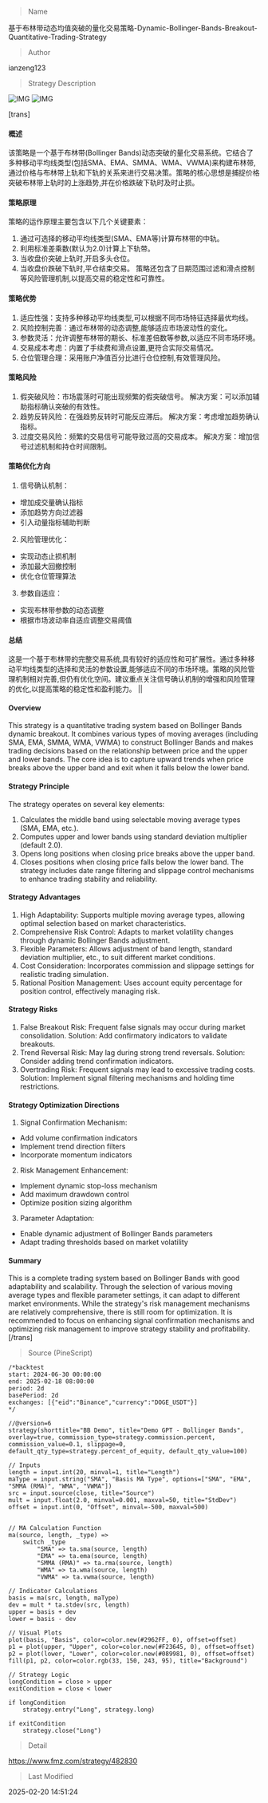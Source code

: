 
> Name

基于布林带动态均值突破的量化交易策略-Dynamic-Bollinger-Bands-Breakout-Quantitative-Trading-Strategy

> Author

ianzeng123

> Strategy Description

![IMG](https://www.fmz.com/upload/asset/2d86980e32b20eed73833.png)
![IMG](https://www.fmz.com/upload/asset/2d8dbd4686586abbd2451.png)




[trans]
#### 概述
该策略是一个基于布林带(Bollinger Bands)动态突破的量化交易系统。它结合了多种移动平均线类型(包括SMA、EMA、SMMA、WMA、VWMA)来构建布林带,通过价格与布林带上轨和下轨的关系来进行交易决策。策略的核心思想是捕捉价格突破布林带上轨时的上涨趋势,并在价格跌破下轨时及时止损。

#### 策略原理
策略的运作原理主要包含以下几个关键要素：
1. 通过可选择的移动平均线类型(SMA、EMA等)计算布林带的中轨。
2. 利用标准差乘数(默认为2.0)计算上下轨带。
3. 当收盘价突破上轨时,开启多头仓位。
4. 当收盘价跌破下轨时,平仓结束交易。
策略还包含了日期范围过滤和滑点控制等风险管理机制,以提高交易的稳定性和可靠性。

#### 策略优势
1. 适应性强：支持多种移动平均线类型,可以根据不同市场特征选择最优均线。
2. 风险控制完善：通过布林带的动态调整,能够适应市场波动性的变化。
3. 参数灵活：允许调整布林带的期长、标准差倍数等参数,以适应不同市场环境。
4. 交易成本考虑：内置了手续费和滑点设置,更符合实际交易情况。
5. 仓位管理合理：采用账户净值百分比进行仓位控制,有效管理风险。

#### 策略风险
1. 假突破风险：市场震荡时可能出现频繁的假突破信号。
解决方案：可以添加辅助指标确认突破的有效性。
2. 趋势反转风险：在强趋势反转时可能反应滞后。
解决方案：考虑增加趋势确认指标。
3. 过度交易风险：频繁的交易信号可能导致过高的交易成本。
解决方案：增加信号过滤机制和持仓时间限制。

#### 策略优化方向
1. 信号确认机制：
- 增加成交量确认指标
- 添加趋势方向过滤器
- 引入动量指标辅助判断

2. 风险管理优化：
- 实现动态止损机制
- 添加最大回撤控制
- 优化仓位管理算法

3. 参数自适应：
- 实现布林带参数的动态调整
- 根据市场波动率自适应调整交易阈值

#### 总结
这是一个基于布林带的完整交易系统,具有较好的适应性和可扩展性。通过多种移动平均线类型的选择和灵活的参数设置,能够适应不同的市场环境。策略的风险管理机制相对完善,但仍有优化空间。建议重点关注信号确认机制的增强和风险管理的优化,以提高策略的稳定性和盈利能力。 ||

#### Overview
This strategy is a quantitative trading system based on Bollinger Bands dynamic breakout. It combines various types of moving averages (including SMA, EMA, SMMA, WMA, VWMA) to construct Bollinger Bands and makes trading decisions based on the relationship between price and the upper and lower bands. The core idea is to capture upward trends when price breaks above the upper band and exit when it falls below the lower band.

#### Strategy Principle
The strategy operates on several key elements:
1. Calculates the middle band using selectable moving average types (SMA, EMA, etc.).
2. Computes upper and lower bands using standard deviation multiplier (default 2.0).
3. Opens long positions when closing price breaks above the upper band.
4. Closes positions when closing price falls below the lower band.
The strategy includes date range filtering and slippage control mechanisms to enhance trading stability and reliability.

#### Strategy Advantages
1. High Adaptability: Supports multiple moving average types, allowing optimal selection based on market characteristics.
2. Comprehensive Risk Control: Adapts to market volatility changes through dynamic Bollinger Bands adjustment.
3. Flexible Parameters: Allows adjustment of band length, standard deviation multiplier, etc., to suit different market conditions.
4. Cost Consideration: Incorporates commission and slippage settings for realistic trading simulation.
5. Rational Position Management: Uses account equity percentage for position control, effectively managing risk.

#### Strategy Risks
1. False Breakout Risk: Frequent false signals may occur during market consolidation.
Solution: Add confirmatory indicators to validate breakouts.
2. Trend Reversal Risk: May lag during strong trend reversals.
Solution: Consider adding trend confirmation indicators.
3. Overtrading Risk: Frequent signals may lead to excessive trading costs.
Solution: Implement signal filtering mechanisms and holding time restrictions.

#### Strategy Optimization Directions
1. Signal Confirmation Mechanism:
- Add volume confirmation indicators
- Implement trend direction filters
- Incorporate momentum indicators

2. Risk Management Enhancement:
- Implement dynamic stop-loss mechanism
- Add maximum drawdown control
- Optimize position sizing algorithm

3. Parameter Adaptation:
- Enable dynamic adjustment of Bollinger Bands parameters
- Adapt trading thresholds based on market volatility

#### Summary
This is a complete trading system based on Bollinger Bands with good adaptability and scalability. Through the selection of various moving average types and flexible parameter settings, it can adapt to different market environments. While the strategy's risk management mechanisms are relatively comprehensive, there is still room for optimization. It is recommended to focus on enhancing signal confirmation mechanisms and optimizing risk management to improve strategy stability and profitability.[/trans]



> Source (PineScript)

``` pinescript
/*backtest
start: 2024-06-30 00:00:00
end: 2025-02-18 08:00:00
period: 2d
basePeriod: 2d
exchanges: [{"eid":"Binance","currency":"DOGE_USDT"}]
*/

//@version=6
strategy(shorttitle="BB Demo", title="Demo GPT - Bollinger Bands", overlay=true, commission_type=strategy.commission.percent, commission_value=0.1, slippage=0, default_qty_type=strategy.percent_of_equity, default_qty_value=100)

// Inputs
length = input.int(20, minval=1, title="Length")
maType = input.string("SMA", "Basis MA Type", options=["SMA", "EMA", "SMMA (RMA)", "WMA", "VWMA"])
src = input.source(close, title="Source")
mult = input.float(2.0, minval=0.001, maxval=50, title="StdDev")
offset = input.int(0, "Offset", minval=-500, maxval=500)


// MA Calculation Function
ma(source, length, _type) =>
    switch _type
        "SMA" => ta.sma(source, length)
        "EMA" => ta.ema(source, length)
        "SMMA (RMA)" => ta.rma(source, length)
        "WMA" => ta.wma(source, length)
        "VWMA" => ta.vwma(source, length)

// Indicator Calculations
basis = ma(src, length, maType)
dev = mult * ta.stdev(src, length)
upper = basis + dev
lower = basis - dev

// Visual Plots
plot(basis, "Basis", color=color.new(#2962FF, 0), offset=offset)
p1 = plot(upper, "Upper", color=color.new(#F23645, 0), offset=offset)
p2 = plot(lower, "Lower", color=color.new(#089981, 0), offset=offset)
fill(p1, p2, color=color.rgb(33, 150, 243, 95), title="Background")

// Strategy Logic
longCondition = close > upper 
exitCondition = close < lower 

if longCondition
    strategy.entry("Long", strategy.long)

if exitCondition
    strategy.close("Long")
```

> Detail

https://www.fmz.com/strategy/482830

> Last Modified

2025-02-20 14:51:24

